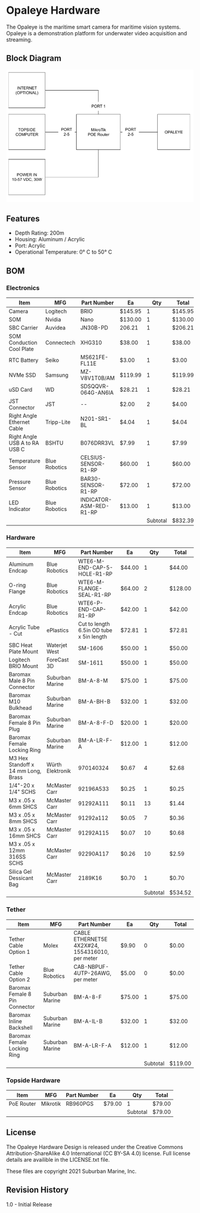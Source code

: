 # Opaleye Hardware

The Opaleye is the maritime smart camera for maritime vision systems. Opaleye is a demonstration platform for underwater video acquisition and streaming.

## Block Diagram
![Opaleye Block Diagram V1](/opaleye_block_diagram_V1.png)

## Features 

* Depth Rating: 200m
* Housing: Aluminum / Acrylic
* Port: Acrylic
* Operational Temperature: 0° C to 50° C

## BOM
### Electronics
| Item                          | MFG           | Part Number             | Ea      | Qty      | Total   |
| ----------------------------- | ------------- | ----------------------- | ------- | -------- | ------- |
| Camera                        | Logitech      | BRIO                    | $145.95 | 1        | $145.95 |
| SOM                           | Nvidia        | Nano                    | $130.00 | 1        | $130.00 |
| SBC Carrier                   | Auvidea       | JN30B-PD                | 206.21  | 1        | $206.21 |
| SOM Conduction Cool Plate     | Connectech    | XHG310                  | $38.00  | 1        | $38.00  |
| RTC Battery                   | Seiko         | MS621FE-FL11E           | $3.00   | 1        | $3.00   |
| NVMe SSD                      | Samsung       | MZ-V8V1T0B/AM           | $119.99 | 1        | $119.99 |
| uSD Card                      | WD            | SDSQQVR-064G-AN6IA      | $28.21  | 1        | $28.21  |
| JST Connector                 | JST           | \--                     | $2.00   | 2        | $4.00   |
| Right Angle Ethernet Cable    | Tripp-Lite    | N201-SR1-BL             | $4.04   | 1        | $4.04   |
| Right Angle USB A to RA USB C | BSHTU         | B076DRR3VL              | $7.99   | 1        | $7.99   |
| Temperature Sensor            | Blue Robotics | CELSIUS-SENSOR-R1-RP    | $60.00  | 1        | $60.00  |
| Pressure Sensor               | Blue Robotics | BAR30-SENSOR-R1-RP      | $72.00  | 1        | $72.00  |
| LED Indicator                 | Blue Robotics | INDICATOR-ASM-RED-R1-RP | $13.00  | 1        | $13.00  |
|                               |               |                         |         | Subtotal | $832.39 |
### Hardware
| Item                                | MFG              | Part Number                              | Ea     | Qty      | Total   |
| ----------------------------------- | ---------------- | ---------------------------------------- | ------ | -------- | ------- |
| Aluminum Endcap                     | Blue Robotics    | WTE6-M-END-CAP-5-HOLE-R1-RP              | $44.00 | 1        | $44.00  |
| O-ring Flange                       | Blue Robotics    | WTE6-M-FLANGE-SEAL-R1-RP                 | $64.00 | 2        | $128.00 |
| Acrylic Endcap                      | Blue Robotics    | WTE6-P-END-CAP-R1-RP                     | $42.00 | 1        | $42.00  |
| Acrylic Tube - Cut                  | ePlastics        | Cut to length 6.5in OD tube x 5in length | $72.81 | 1        | $72.81  |
| SBC Heat Plate Mount                | Waterjet West    | SM-1606                                  | $50.00 | 1        | $50.00  |
| Logitech BRIO Mount                 | ForeCast 3D      | SM-1611                                  | $50.00 | 1        | $50.00  |
| Baromax Male 8 Pin Connector        | Suburban Marine  | BM-A-8-M                                 | $75.00 | 1        | $75.00  |
| Baromax M10 Bulkhead                | Suburban Marine  | BM-A-BH-B                                | $32.00 | 1        | $32.00  |
| Baromax Female 8 Pin Plug           | Suburban Marine  | BM-A-8-F-D                               | $20.00 | 1        | $20.00  |
| Baromax Female Locking Ring         | Suburban Marine  | BM-A-LR-F-A                              | $12.00 | 1        | $12.00  |
| M3 Hex Standoff x 14 mm Long, Brass | Würth Elektronik | 970140324                                | $0.67  | 4        | $2.68   |
| 1/4"-20 x 1/4" SCHS                 | McMaster Carr    | 92196A533                                | $0.25  | 1        | $0.25   |
| M3 x .05 x 6mm SHCS                 | McMaster Carr    | 91292A111                                | $0.11  | 13       | $1.44   |
| M3 x .05 x 8mm SHCS                 | McMaster Carr    | 91292a112                                | $0.05  | 7        | $0.36   |
| M3 x .05 x 16mm SHCS                | McMaster Carr    | 91292A115                                | $0.07  | 10       | $0.68   |
| M3 x .05 x 12mm 316SS SCHS          | McMaster Carr    | 92290A117                                | $0.26  | 10       | $2.59   |
| Silica Gel Dessicant Bag            | McMaster Carr    | 2189K16                                  | $0.70  | 1        | $0.70   |
|                                     |                  |                                          |        | Subtotal | $534.52 |

### Tether
| Item                           | MFG             | Part Number                                         | Ea     | Qty      | Total   |
| ------------------------------ | --------------- | --------------------------------------------------- | ------ | -------- | ------- |
| Tether Cable Option 1          | Molex           | CABLE ETHERNET5E 4X2X#24, 1554316010, per meter     | $9.90  | 0        | $0.00   |
| Tether Cable Option 2          | Blue Robotics   | CAB-NBPUF-4UTP-26AWG, per meter                     | $5.00  | 0        | $0.00   |
| Baromax Female 8 Pin Connector | Suburban Marine | BM-A-8-F                                            | $75.00 | 1        | $75.00  |
| Baromax Inline Backshell       | Suburban Marine | BM-A-IL-B                                           | $32.00 | 1        | $32.00  |
| Baromax Female Locking Ring    | Suburban Marine | BM-A-LR-F-A                                         | $12.00 | 1        | $12.00  |
|                                |                 |                                                     |        | Subtotal | $119.00 |

### Topside Hardware
| Item       | MFG      | Part Number | Ea     | Qty      | Total  |
| ---------- | -------- | ----------- | ------ | -------- | ------ |
| PoE Router | Mikrotik | RB960PGS    | $79.00 | 1        | $79.00 |
|            |          |             |        | Subtotal | $79.00 |

## License

The Opaleye Hardware Design is released under the Creative Commons Attribution-ShareAlike 4.0 International (CC BY-SA 4.0) license. Full license details are availible in the LICENSE.txt file.

These files are copyright 2021 Suburban Marine, Inc.

## Revision History

1.0 - Initial Release

